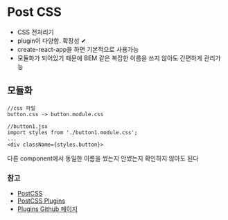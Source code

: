 # Post CSS
- CSS 전처리기
- plugin이 다양함. 확장성 ✔
- create-react-app을 하면 기본적으로 사용가능
- 모듈화가 되어있기 때문에 BEM 같은 복잡한 이름을 쓰지 않아도 간편하게 관리가능

## 모듈화 
```
//css 파일
button.css -> button.module.css 

//button1.jsx
import styles from './button1.module.css';
...
<div className={styles.button}>

```
다른 component에서 동일한 이름을 썼는지 안썼는지 확인하지 않아도 된다

### 참고
- [PostCSS](https://postcss.org/)
- [PostCSS Plugins](https://www.postcss.parts/)
- [Plugins Github 페이지](https://github.com/postcss/postcss/blob/master/docs/plugins.md)